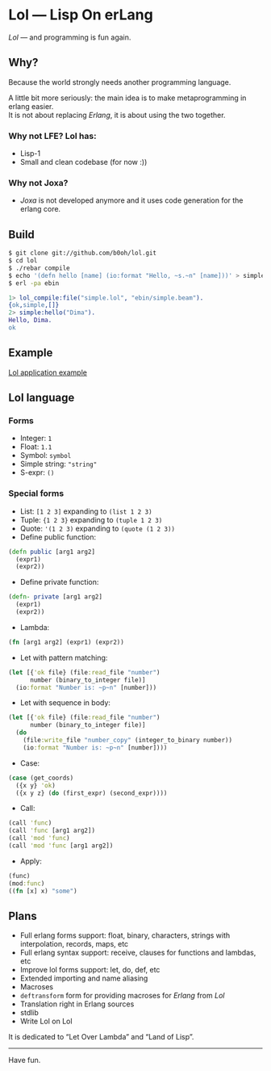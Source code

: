 # Lol — Lisp On erLang

_Lol_ — and programming is fun again.

## Why?

Because the world strongly needs another programming language.

A little bit more seriously: the main idea is to make metaprogramming in erlang easier.<br>
It is not about replacing _Erlang_, it is about using the two together.

### Why not LFE? Lol has:

* Lisp-1
* Small and clean codebase (for now :))

### Why not Joxa?

* _Joxa_ is not developed anymore and it uses code generation for the erlang core.

## Build

```sh
$ git clone git://github.com/b0oh/lol.git
$ cd lol
$ ./rebar compile
$ echo '(defn hello [name] (io:format "Hello, ~s.~n" [name]))' > simple.lol
$ erl -pa ebin
```
```erl
1> lol_compile:file("simple.lol", "ebin/simple.beam").
{ok,simple,[]}
2> simple:hello("Dima").
Hello, Dima.
ok
```

## Example
[Lol application example](http://github.com/b0oh/lol_example)

## Lol language

### Forms

* Integer: `1`
* Float: `1.1`
* Symbol: `symbol`
* Simple string: `"string"`
* S-expr: `()`

### Special forms

* List: `[1 2 3]` expanding to `(list 1 2 3)`
* Tuple: `{1 2 3}` expanding to `(tuple 1 2 3)`
* Quote: `'(1 2 3)` expanding to `(quote (1 2 3))`
* Define public function:
```clojure
(defn public [arg1 arg2]
  (expr1)
  (expr2))
```
* Define private function:
```clojure
(defn- private [arg1 arg2]
  (expr1)
  (expr2))
```
* Lambda:
```clojure
(fn [arg1 arg2] (expr1) (expr2))
```
* Let with pattern matching:
```clojure
(let [{'ok file} (file:read_file "number")
      number (binary_to_integer file)]
  (io:format "Number is: ~p~n" [number]))
```
*  Let with sequence in body:
```clojure
(let [{'ok file} (file:read_file "number")
      number (binary_to_integer file)]
  (do
    (file:write_file "number_copy" (integer_to_binary number))
    (io:format "Number is: ~p~n" [number])))
```
* Case:
```clojure
(case (get_coords)
  ({x y} 'ok)
  ({x y z} (do (first_expr) (second_expr))))
```
* Call:
```clojure
(call 'func)
(call 'func [arg1 arg2])
(call 'mod 'func)
(call 'mod 'func [arg1 arg2])
```
* Apply:
```clojure
(func)
(mod:func)
((fn [x] x) "some")
```

## Plans

* Full erlang forms support: float, binary, characters, strings with interpolation, records, maps, etc
* Full erlang syntax support: receive, clauses for functions and lambdas, etc
* Improve lol forms support: let, do, def, etc
* Extended importing and name aliasing
* Macroses
* `deftransform` form for providing macroses for _Erlang_ from _Lol_
* Translation right in Erlang sources
* stdlib
* Write Lol on Lol

It is dedicated to “Let Over Lambda” and “Land of Lisp”.

---

Have fun.
